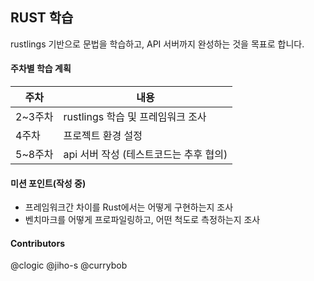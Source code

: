 ## RUST 학습
rustlings 기반으로 문법을 학습하고, API 서버까지 완성하는 것을 목표로 합니다.

#### 주차별 학습 계획

| 주차    | 내용                                   |
| ------- | -------------------------------------- |
| 2~3주차 | rustlings 학습 및 프레임워크 조사      |
| 4주차   | 프로젝트 환경 설정                     |
| 5~8주차 | api 서버 작성 (테스트코드는 추후 협의) |

#### 미션 포인트(작성 중)
- 프레임워크간 차이를 Rust에서는 어떻게 구현하는지 조사
- 벤치마크를 어떻게 프로파일링하고, 어떤 척도로 측정하는지 조사

#### Contributors

@clogic
@jiho-s
@currybob
